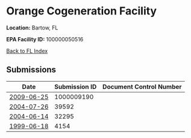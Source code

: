 # Orange Cogeneration Facility

**Location:** Bartow, FL

**EPA Facility ID:** 100000050516

[Back to FL Index](../../index.md)

## Submissions

| Date | Submission ID | Document Control Number |
|------|--------------|-------------------------|
| [2009-06-25](submissions/1000009190.md) | 1000009190 |  |
| [2004-07-26](submissions/39592.md) | 39592 |  |
| [2004-06-14](submissions/32295.md) | 32295 |  |
| [1999-06-18](submissions/4154.md) | 4154 |  |
